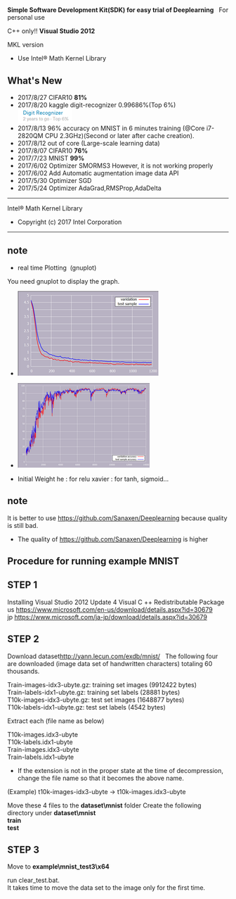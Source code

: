 #
**Simple Software Development Kit(SDK) for easy trial of Deeplearning**  
For personal use

C++ only!!  **Visual Studio 2012** 

MKL version  
-  Use Intel® Math Kernel Library  


## What's New
- 2017/8/27 CIFAR10 **81%**  
- 2017/8/20 kaggle digit-recognizer 0.99686%(Top 6%)
          <img src="https://github.com/Sanaxen/simple_Deeplearning2/blob/master/image/kaggle_mnist.png"/>  
- 2017/8/13 96% accuracy on MNIST in 6 minutes training (@Core i7-2820QM CPU 2.3GHz)(Second or later after cache creation).
- 2017/8/12 out of core (Large-scale learning data)  
- 2017/8/07 CIFAR10 **76%**  
- 2017/7/23 MNIST **99%**  
- 2017/6/02 Optimizer SMORMS3	However, it is not working properly  
- 2017/6/02 Add Automatic augmentation image data API  
- 2017/5/30 Optimizer SGD  
- 2017/5/24 Optimizer AdaGrad,RMSProp,AdaDelta  

-------------------------------------------
Intel® Math Kernel Library  
- Copyright (c) 2017 Intel Corporation  

-------------------------------------------
note  
-------------------------------------------
- real time Plotting  (gnuplot)

You need gnuplot to display the graph.  
- <img src="https://github.com/Sanaxen/simple_Deeplearning2/blob/master/image/plot.png"/>  
- <img src="https://github.com/Sanaxen/simple_Deeplearning2/blob/master/image/accuracy_plot.png"/>  

- Initial Weight he : for relu  xavier : for tanh, sigmoid... 


note  
-------------------------------------------
It is better to use <https://github.com/Sanaxen/Deeplearning> because quality is still bad.  
* The quality of <https://github.com/Sanaxen/Deeplearning> is higher

**Procedure for running example MNIST**
-------------------------------

**STEP 1**
----------------
Installing Visual Studio 2012 Update 4 Visual C ++ Redistributable Package  
us <https://www.microsoft.com/en-us/download/details.aspx?id=30679>   
jp <https://www.microsoft.com/ja-jp/download/details.aspx?id=30679>

**STEP 2**
----------------
Download dataset<http://yann.lecun.com/exdb/mnist/>  
The following four are downloaded (image data set of handwritten characters) totaling 60 thousands.

Train-images-idx3-ubyte.gz: training set images (9912422 bytes)  
Train-labels-idx1-ubyte.gz: training set labels (28881 bytes)  
T10k-images-idx3-ubyte.gz: test set images (1648877 bytes)  
T10k-labels-idx1-ubyte.gz: test set labels (4542 bytes)

Extract each (file name as below)

T10k-images.idx3-ubyte  
T10k-labels.idx1-ubyte  
Train-images.idx3-ubyte  
Train-labels.idx1-ubyte  

* If the extension is not in the proper state at the time of decompression, change the file name so that it becomes the above name.

(Example) t10k-images-idx3-ubyte -> t10k-images.idx3-ubyte

Move these 4 files to the **dataset\mnist** folder Create the following directory under **dataset\mnist**  
**train**   
**test**

**STEP 3**
----------------
Move to **example\mnist_test3\x64**    

run clear_test.bat.  
It takes time to move the data set to the image only for the first time.
